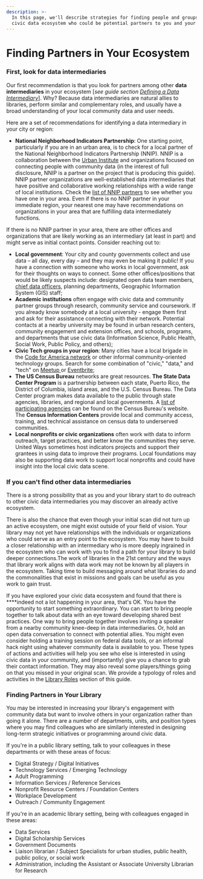 ```yaml
---
description: >-
  In this page, we'll describe strategies for finding people and groups in your
  civic data ecosystem who could be potential partners to you and your library.
---
```


# Finding Partners in Your Ecosystem

### First, look for data intermediaries 

Our first recommendation is that you look for partners among other **data intermediaries** in your ecosystem \[_see guide section_ [_Defining a Data Intermediary_](../context-and-concepts/defining-a-data-intermediary.md)\]. Why? Because data intermediaries are natural allies to libraries, perform similar and complementary roles, and usually have a broad understanding of your local community data and user needs.

Here are a set of recommendations for identifying a data intermediary in your city or region: 

* **National Neighborhood Indicators Partnership**: One starting point, particularly if you are in an urban area, is to check for a local partner of the National Neighborhood Indicators Partnership \(NNIP\). NNIP is a collaboration between the [Urban Institute](https://www.urban.org/) and organizations focused on connecting people with community data \(in the interest of full disclosure, NNIP is a partner on the project that is producing this guide\). NNIP partner organizations are well-established data intermediaries that have positive and collaborative working relationships with a wide range of local institutions. Check the [list of NNIP partners](https://www.neighborhoodindicators.org/partners/profiles) to see whether you have one in your area. Even if there is no NNIP partner in your immediate region, your nearest one may have recommendations on organizations in your area that are fulfilling data intermediately functions.

If there is no NNIP partner in your area, there are other offices and organizations that are likely working as an intermediary \(at least in part\) and might serve as initial contact points. Consider reaching out to:

* **Local government**: Your city and county governments collect and use data – all day, every day – and they may even be making it public! If you have a connection with someone who works in local government, ask for their thoughts on ways to connect. Some other offices/positions that would be likely suspects include: designated open data team members, [chief data officers](https://datasmart.ash.harvard.edu/news/article/data-leadership-at-the-executive-level-761), planning departments, Geographic Information System \(GIS\) staff; 
* **Academic institutions** often engage with civic data and community partner groups through research, community service and coursework. If you already know somebody at a local university - engage them first and ask for their assistance connecting with their network. Potential contacts at a nearby university may be found in urban research centers, community engagement and extension offices, and schools, programs, and departments that use civic data \(Information Science, Public Health, Social Work, Public Policy, and others\);
* **Civic Tech groups in your region**: Many cities have a local brigade in the [Code for America network](https://brigade.codeforamerica.org/) or other informal community-oriented technology groups. Search for some combination of "civic," "data," and "tech" on [Meetup ](https://www.meetup.com/)or [Eventbrite](https://www.eventbrite.com/);
* **The US Census Bureau** networks are great resources. **The State Data Center Program** is a partnership between each state, Puerto Rico, the District of Columbia, island areas, and the U.S. Census Bureau. The Data Center program makes data available to the public through state agencies, libraries, and regional and local governments. A [list of participating agencies](https://www.census.gov/about/partners/sdc/member-network.html) can be found on the Census Bureau's website. The **Census Information Centers** provide local and community access, training, and technical assistance on census data to underserved communities. 
* **Local nonprofits or civic organizations** often work with data to inform outreach, target practices, and better know the communities they serve. United Ways sometimes host indicators projects and support their grantees in using data to improve their programs. Local foundations may also be supporting data work to support local nonprofits and could have insight into the local civic data scene.

### If you can't find other data intermediaries

There is a strong possibility that as you and your library start to do outreach to other civic data intermediaries you may discover an already active ecosystem.

There is also the chance that even though your initial scan did not turn up an active ecosystem, one might exist outside of your field of vision.  Your library may not yet have relationships with the individuals or organizations who could serve as an entry point to the ecosystem. You may have to build a closer relationship with an intermediary who is more deeply ingrained in the ecosystem who can work with you to find a path for your library to build deeper connections.The work of libraries in the 21st century and the ways that library work aligns with data work may not be known by all players in the ecosystem. Taking time to build messaging around what libraries do and the commonalities that exist in missions and goals can be useful as you work to gain trust.   

If you have explored your civic data ecosystem and found that there is ****indeed not a lot happening in your area, that's OK. You have the opportunity to start something extraordinary. You can start to bring people together to talk about data with an eye toward developing shared best practices. One way to bring people together involves inviting a speaker from a nearby community knee-deep in data intermediaries. Or, hold an open data conversation to connect with potential allies. You might even consider holding a training session on federal data tools, or an informal hack night using whatever community data is available to you. These types of actions and activities will help you see who else is interested in using civic data in your community, and \(importantly\) give you a chance to grab their contact information. They may also reveal some players/things going on that you missed in your original scan. We provide a typology of roles and activities in the [Library Roles](https://civic-switchboard.gitbook.io/guide/library-roles) section of this guide.

### **Finding Partners in Your Library**

You may be interested in increasing your library's engagement with community data but want to involve others in your organization rather than going it alone. There are a number of departments, units, and position types where you may find colleagues who are similarly interested in designing long-term strategic initiatives or programming around civic data. 

If you're in a public library setting, talk to your colleagues in these departments or with these areas of focus:

* Digital Strategy / Digital Initiatives 
* Technology Services / Emerging Technology 
* Adult Programming 
* Information Services / Reference Services
* Nonprofit Resource Centers / Foundation Centers
* Workplace Development
* Outreach / Community Engagement

If you're in an academic library setting, being with colleagues engaged in these areas:

* Data Services 
* Digital Scholarship Services
* Government Documents 
* Liaison librarian / Subject Specialists for urban studies, public health, public policy, or social work
* Administration, including the Assistant or Associate University Librarian for Research



